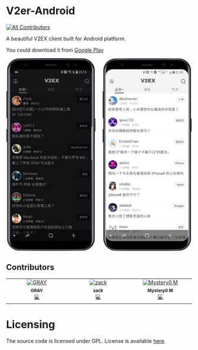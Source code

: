 # V2er-Android
<!-- ALL-CONTRIBUTORS-BADGE:START - Do not remove or modify this section -->
[![All Contributors](https://img.shields.io/badge/all_contributors-3-orange.svg?style=flat-square)](#contributors-)
<!-- ALL-CONTRIBUTORS-BADGE:END -->
A beautiful V2EX client built for Android platform.

You could download it from [Google Play](https://play.google.com/store/apps/details?id=me.ghui.v2er)

![Preview.png](./v2er-preview.png)

## Contributors

<!-- ALL-CONTRIBUTORS-LIST:START - Do not remove or modify this section -->
<!-- prettier-ignore-start -->
<!-- markdownlint-disable -->
<table>
  <tbody>
    <tr>
      <td align="center" valign="top" width="14.28%"><a href="https://github.com/graycreate"><img src="https://avatars.githubusercontent.com/u/5203798?v=4?s=100" width="100px;" alt="GRAY"/><br /><sub><b>GRAY</b></sub></a><br /><a href="https://github.com/v2er-app/Android/commits?author=graycreate" title="Code">💻</a></td>
      <td align="center" valign="top" width="14.28%"><a href="http://sqz.mobi"><img src="https://avatars.githubusercontent.com/u/10935531?v=4?s=100" width="100px;" alt="zack"/><br /><sub><b>zack</b></sub></a><br /><a href="https://github.com/v2er-app/Android/commits?author=shiqizhenyes" title="Code">💻</a></td>
      <td align="center" valign="top" width="14.28%"><a href="https://blog.mystery0.vip"><img src="https://avatars.githubusercontent.com/u/19162205?v=4?s=100" width="100px;" alt="Mystery0 M"/><br /><sub><b>Mystery0 M</b></sub></a><br /><a href="https://github.com/v2er-app/Android/commits?author=Mystery00" title="Code">💻</a></td>
    </tr>
  </tbody>
</table>

<!-- markdownlint-restore -->
<!-- prettier-ignore-end -->

<!-- ALL-CONTRIBUTORS-LIST:END -->
<!-- prettier-ignore-start -->
<!-- markdownlint-disable -->

<!-- markdownlint-restore -->
<!-- prettier-ignore-end -->

<!-- ALL-CONTRIBUTORS-LIST:END -->

# Licensing
The source code is licensed under GPL. License is available [here](./LICENSE).
